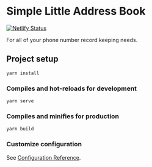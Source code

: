 # Simple Little Address Book

[![Netlify Status](https://api.netlify.com/api/v1/badges/b01de2ee-c437-4d38-b161-0ed4acc8c23d/deploy-status)](https://app.netlify.com/sites/unruffled-edison-f9e1db/deploys)

For all of your phone number record keeping needs.

## Project setup
```
yarn install
```

### Compiles and hot-reloads for development
```
yarn serve
```

### Compiles and minifies for production
```
yarn build
```

### Customize configuration
See [Configuration Reference](https://cli.vuejs.org/config/).
